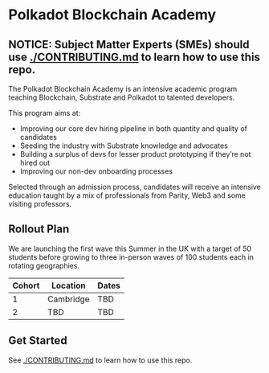 # Polkadot Blockchain Academy

## NOTICE: Subject Matter Experts (SMEs) should use [./CONTRIBUTING.md](./CONTRIBUTING.md) to learn how to use this repo.

The Polkadot Blockchain Academy is an intensive academic program teaching Blockchain, Substrate and Polkadot to talented developers.

This program aims at:

- Improving our core dev hiring pipeline in both quantity and quality of candidates
- Seeding the industry with Substrate knowledge and advocates
- Building a surplus of devs for lesser product prototyping if they’re not hired out
- Improving our non-dev onboarding processes

Selected through an admission process, candidates will receive an intensive education taught by a mix of professionals from Parity, Web3 and some visiting professors.

## Rollout Plan

We are launching the first wave this Summer in the UK with a target of 50 students before growing to three in-person waves of 100 students each in rotating geographies.

| Cohort | Location  | Dates |
| ------ | --------- | ----- |
| 1      | Cambridge | TBD   |
| 2      | TBD       | TBD   |

## Get Started

See [./CONTRIBUTING.md](./CONTRIBUTING.md) to learn how to use this repo.
